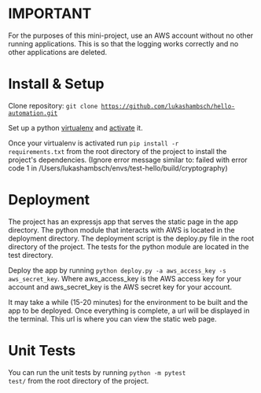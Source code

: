 IMPORTANT
===============
For the purposes of this mini-project, use an AWS account without no other running applications. This is so that the logging works correctly and no other applications are deleted.


Install & Setup
=================

Clone repository: <code>git clone https://github.com/lukashambsch/hello-automation.git</code>

Set up a python <a href="https://virtualenv.pypa.io/en/stable/">virtualenv</a> and <a href="https://virtualenv.pypa.io/en/stable/userguide/#activate-script">activate</a> it.

Once your virtualenv is activated run <code>pip install -r requirements.txt</code> from the root directory of the project to install the project's dependencies. (Ignore error message similar to: failed with error code 1 in /Users/lukashambsch/envs/test-hello/build/cryptography)

Deployment
==============

The project has an expressjs app that serves the static page in the app directory. The python module that interacts with AWS is located in the deployment directory. The deployment script is the deploy.py file in the root directory of the project. The tests for the python module are located in the test directory.

Deploy the app by running <code>python deploy.py -a aws_access_key -s aws_secret_key</code>. Where aws_access_key is the AWS access key for your account and aws_secret_key is the AWS secret key for your account.

It may take a while (15-20 minutes) for the environment to be built and the app to be deployed. Once everything is complete, a url will be displayed in the terminal. This url is where you can view the static web page.

Unit Tests
============
You can run the unit tests by running <code>python -m pytest
test/</code> from the root directory of the project.
